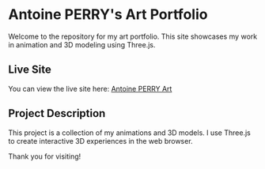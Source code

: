 # Antoine PERRY's Art Portfolio

Welcome to the repository for my art portfolio. This site showcases my work in animation and 3D modeling using Three.js.

## Live Site

You can view the live site here: [Antoine PERRY Art](https://antoinepryy.github.io/art/)

## Project Description

This project is a collection of my animations and 3D models. I use Three.js to create interactive 3D experiences in the web browser.

Thank you for visiting!
